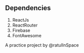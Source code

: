 ## Dependencies 
1. ReactJs
2. ReactRouter
3. Firebase
4. FontAwesome

A practice project by @ratulInSpace